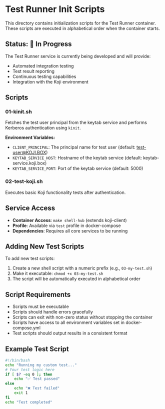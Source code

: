 # Test Runner Init Scripts

This directory contains initialization scripts for the Test Runner container. These scripts are executed in alphabetical order when the container starts.

## Status: 🚧 In Progress

The Test Runner service is currently being developed and will provide:
- Automated integration testing
- Test result reporting
- Continuous testing capabilities
- Integration with the Koji environment

## Scripts

### 01-kinit.sh
Fetches the test user principal from the keytab service and performs Kerberos authentication using `kinit`.

**Environment Variables:**
- `CLIENT_PRINCIPAL`: The principal name for test user (default: test-user@KOJI.BOX)
- `KEYTAB_SERVICE_HOST`: Hostname of the keytab service (default: keytab-service.koji.box)
- `KEYTAB_SERVICE_PORT`: Port of the keytab service (default: 5000)

### 02-test-koji.sh
Executes basic Koji functionality tests after authentication.

## Service Access

- **Container Access**: `make shell-hub` (extends koji-client)
- **Profile**: Available via `test` profile in docker-compose
- **Dependencies**: Requires all core services to be running

## Adding New Test Scripts

To add new test scripts:

1. Create a new shell script with a numeric prefix (e.g., `03-my-test.sh`)
2. Make it executable: `chmod +x 03-my-test.sh`
3. The script will be automatically executed in alphabetical order

## Script Requirements

- Scripts must be executable
- Scripts should handle errors gracefully
- Scripts can exit with non-zero status without stopping the container
- Scripts have access to all environment variables set in docker-compose.yml
- Test scripts should output results in a consistent format

## Example Test Script

```bash
#!/bin/bash
echo "Running my custom test..."
# Your test logic here
if [ $? -eq 0 ]; then
    echo "✅ Test passed"
else
    echo "❌ Test failed"
    exit 1
fi
echo "Test completed"
```
